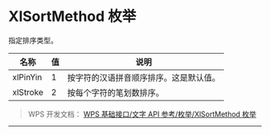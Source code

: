 # XlSortMethod 枚举

指定排序类型。

| 名称     | 值  | 说明                                   |
|----------|-----|----------------------------------------|
| xlPinYin | 1   | 按字符的汉语拼音顺序排序。这是默认值。 |
| xlStroke | 2   | 按每个字符的笔划数排序。               |

> WPS 开发文档： [WPS 基础接口/文字 API 参考/枚举/XlSortMethod 枚举](https://qn.cache.wpscdn.cn/encs/doc/office_v19/topics/WPS%20%E5%9F%BA%E7%A1%80%E6%8E%A5%E5%8F%A3/%E6%96%87%E5%AD%97%20API%20%E5%8F%82%E8%80%83/%E6%9E%9A%E4%B8%BE/XlSortMethod%20%E6%9E%9A%E4%B8%BE.html)

------------------------------------------------------------------------
